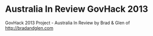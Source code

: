 Australia In Review
GovHack 2013
===========

GovHack 2013 Project - Australia In Review by Brad & Glen of http://bradandglen.com


